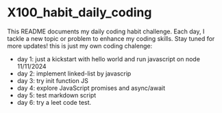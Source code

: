 # X100_habit_daily_coding
This README documents my daily coding habit challenge. Each day, I tackle a new topic or problem to enhance my coding skills. Stay tuned for more updates!
this is just my own coding chalenge:
- day 1: just a kickstart with hello world and run javascript on node 11/11/2024
- day 2: implement linked-list by javascrip
- day 3: try init function JS
- day 4: explore JavaScript promises and async/await
- day 5: test markdown script
- day 6: try a leet code test.
